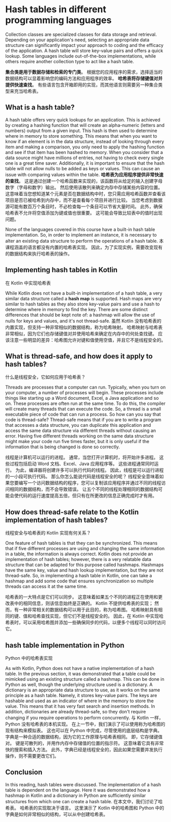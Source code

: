 # Hash tables in different programming languages

Collection classes are specialized classes for data storage and retrieval. Depending on your application's need, selecting an appropriate data structure can significantly impact your approach to coding and the efficacy of the application. A hash table will store key-value pairs and offers a quick lookup. Some languages include out-of-the-box implementations, while others require another collection type to act like a hash table. 

**集合类是用于数据存储和检索的专门类**。 根据您的应用程序的需求，选择适当的数据结构可以显着影响您的编码方法和应用程序的效率。 **哈希表将存储键值对并提供快速查找**。 有些语言包含开箱即用的实现，而其他语言则需要另一种集合类型来充当哈希表。

## What is a hash table?

A hash table offers very quick lookups for an application. This is achieved by creating a hashing function that will create an alpha-numeric (letters and numbers) output from a given input. This hash is then used to determine where in memory to store something. This means that when you want to know if an element is in the data structure, instead of looking through every item and making a comparison, you only need to apply the hashing function and see if that item has been hashed to memory. When you consider that a data source might have millions of entries, not having to check every single one is a great time saver. Additionally, it is important to ensure that the hash table will not allow nulls to be added as keys or values. This can cause an issue with comparing values within the table. 
**哈希表为应用程序提供非常快速的查找**。 
这是通过创建一个哈希函数来实现的，该函数将从给定的输入创建字母数字（字母和数字）输出。 然后使用该散列来确定内存中存储某些内容的位置。 
这意味着当您想知道某个元素是否在数据结构中时，您只需应用哈希函数并查看该项目是否已被哈希到内存中，而不是查看每个项目并进行比较。 
当您考虑到数据源可能有数百万个条目时，不必检查每一个条目可以节省大量时间。 
此外，确保哈希表不允许将空值添加为键或值也很重要。 
这可能会导致比较表中的值时出现问题。

None of the languages covered in this course have a built-in hash table implementation. So, in order to implement an instance, it is necessary to alter an existing data structure to perform the operations of a hash table. 
本课程涵盖的语言都没有内置的哈希表实现。 
因此，为了实现实例，需要改变现有的数据结构来执行哈希表的操作。
## Implementing hash tables in Kotlin
在 Kotlin 中实现哈希表

While Kotlin does not have a built-in implementation of a hash table, a very similar data structure called a **hash map** is supported. Hash maps are very similar to hash tables as they also store key-value pairs and use a hash to determine where in memory to find the key. There are some distinct differences that should be kept note of: a hashmap will allow the use of nulls for keys and values, and it's not thread-safe. 
虽然 Kotlin 没有哈希表的内置实现，但支持一种非常相似的数据结构，称为哈希映射。 哈希映射与哈希表非常相似，因为它们也存储键值对并使用哈希来确定在内存中的何处查找键。 应该注意一些明显的差异：哈希图允许对键和值使用空值，并且它不是线程安全的。
## What is thread-safe, and how does it apply to hash tables?
什么是线程安全，它如何应用于哈希表？

Threads are processes that a computer can run. Typically, when you turn on your computer, a number of processes will begin. These processes include things like starting up a Word document, Excel, a Java application and so on. These processes are often run at the same time. To do this, the compiler will create many threads that can execute the code. So, a thread is a small executable piece of code that can run a process. So how can you say that code is thread-safe? Thread-safe means that if you are to write a program that accesses a data structure, you can duplicate this application and access the same data structure via different threads without causing an error. Having five different threads working on the same data structure might make your code run five times faster, but it is only useful if the information that is being changed is done so correctly. 

线程是计算机可以运行的进程。 
通常，当您打开计算机时，将开始许多进程。 
这些过程包括启动 Word 文档、Excel、Java 应用程序等。 
这些进程通常同时运行。 
为此，编译器将创建许多可以执行代码的线程。 
因此，线程是可以运行进程的一小段可执行代码。 
那么你怎么能说代码是线程安全的呢？ 线程安全意味着如果您要编写一个访问数据结构的程序，您可以复制该应用程序并通过不同的线程访问相同的数据结构，而不会导致错误。 让五个不同的线程处理相同的数据结构可能会使代码的运行速度提高五倍，但只有在所更改的信息正确完成时才有用。
## How does thread-safe relate to the Kotlin implementation of hash tables?
线程安全与哈希表的 Kotlin 实现有何关系？

One feature of hash tables is that they can be synchronized. This means that if five different processes are using and changing the same information in a table, the information is always correct. Kotlin does not provide an implementation of hash tables; however, there is a very relatable data structure that can be adapted for this purpose called hashmaps. Hashmaps have the same key, value and hash lookup implementation, but they are not thread-safe. So, in implementing a hash table in Kotlin, one can take a hashmap and add some code that ensures synchronization so multiple threads can access it at the same time. 

哈希表的一大特点是它们可以同步。
这意味着如果五个不同的进程正在使用和更改表中的相同信息，则该信息始终是正确的。 
Kotlin 不提供哈希表的实现； 然而，有一种非常相关的数据结构可以用于此目的，称为哈希图。
哈希映射具有相同的键、值和哈希查找实现，但它们不是线程安全的。 
因此，在 Kotlin 中实现哈希表时，可以采用哈希图并添加一些确保同步的代码，以便多个线程可以同时访问它。
## hash table implementation in Python 
Python 中的哈希表实现

As with Kotlin, Python does not have a native implementation of a hash table. In the previous section, it was demonstrated that a table could be mimicked using an existing structure called a hashmap. This can be done in Python as well, though the underlying structure used is a dictionary. A dictionary is an appropriate data structure to use, as it works on the same principle as a hash table. Namely, it stores key-value pairs. The keys are hashable and used as an indicator of where in the memory to store the value. This means that it has very fast search and insertion methods. In addition, dictionaries are already thread-safe, so they don't require changing if you require operations to perform concurrently. 
与 Kotlin 一样，Python 没有哈希表的本机实现。 在上一节中，我们演示了可以使用称为哈希图的现有结构来模拟表。 这也可以在 Python 中完成，尽管使用的底层结构是字典。 
字典是一种合适的数据结构，因为它的工作原理与哈希表相同。 
即，它存储键值对。 
键是可散列的，并用作内存中存储值的位置的指示符。 
这意味着它具有非常快的搜索和插入方法。 
此外，字典已经是线程安全的，因此如果您需要并发执行操作，则不需要更改它们。
## Conclusion

In this reading, hash tables were discussed. The implementation of a hash table is dependent on the language. Here it was demonstrated how a hashmap in Kotlin and a dictionary in Python are sufficiently similar structures from which one can create a hash table.
在本文中，我们讨论了哈希表。 哈希表的实现取决于语言。 这里演示了 Kotlin 中的哈希图和 Python 中的字典是如何非常相似的结构，可以从中创建哈希表。